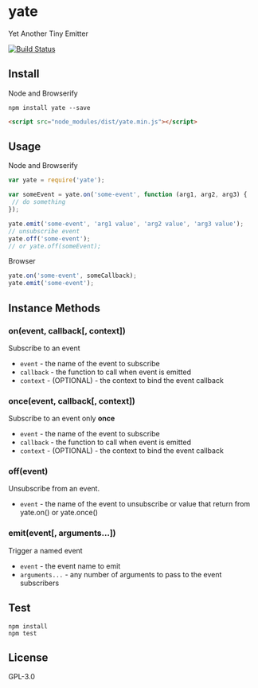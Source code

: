 # yate

Yet Another Tiny Emitter

[![Build Status](https://travis-ci.org/pixcai/yate.svg?branch=master)](https://travis-ci.org/pixcai/yate)

## Install

Node and Browserify

```
npm install yate --save
```

```html
<script src="node_modules/dist/yate.min.js"></script>
``` 

## Usage

Node and Browserify

```js
var yate = require('yate');

var someEvent = yate.on('some-event', function (arg1, arg2, arg3) {
 // do something
});

yate.emit('some-event', 'arg1 value', 'arg2 value', 'arg3 value');
// unsubscribe event
yate.off('some-event');
// or yate.off(someEvent);
```

Browser

```js
yate.on('some-event', someCallback);
yate.emit('some-event');
```

## Instance Methods

### on(event, callback[, context])

Subscribe to an event

* `event` - the name of the event to subscribe
* `callback` - the function to call when event is emitted
* `context` - (OPTIONAL) - the context to bind the event callback

### once(event, callback[, context])

Subscribe to an event only **once**

* `event` - the name of the event to subscribe
* `callback` - the function to call when event is emitted
* `context` - (OPTIONAL) - the context to bind the event callback

### off(event)

Unsubscribe from an event.

* `event` - the name of the event to unsubscribe or value that return from yate.on() or yate.once()

### emit(event[, arguments...])

Trigger a named event

* `event` - the event name to emit
* `arguments...` - any number of arguments to pass to the event subscribers

## Test

```
npm install
npm test
```

## License

GPL-3.0